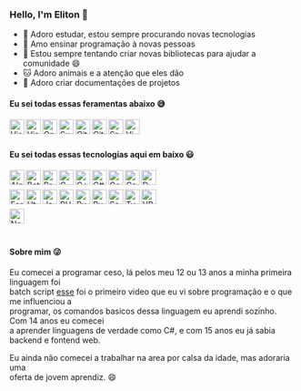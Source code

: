 ### Hello, I'm Eliton 👋

- 🔭 Adoro estudar, estou sempre procurando novas tecnologias
- 🌱 Amo ensinar programação à novas pessoas
- 👯 Estou sempre tentando criar novas bibliotecas para ajudar a comunidade 😄
- 🐱 Adoro animais e a atenção que eles dão
- 📕 Adoro criar documentações de projetos

#### Eu sei todas essas feramentas abaixo 😅

[<img align='left' alt='Visual Studio Code' width='26px' src='https://img.icons8.com/fluent/2x/visual-studio-code-2019.png'/>][vscode]
[<img align='left' alt='Visual Studio' width='26px' src='https://img.icons8.com/color/2x/visual-studio.png'>][visualstudio]
[<img align='left' alt='Open Cobol IDE' width='26px' src='https://avatars.githubusercontent.com/u/6609701?s=200&v=4'>][opencobolide]
[<img align='left' alt='Sublime text' width='26px' src='https://img.icons8.com/fluent/2x/sublime-text.png'>][sublimetext]
[<img align='left' alt='Git' width='26px' src='https://img.icons8.com/color/2x/git.png'>][git]
[<img align='left' alt='GitHub' width='26px' src='https://img.icons8.com/windows/2x/github.png'>][github]
[<img align='left' alt='Spck' width='26px' src='https://play-lh.googleusercontent.com/R_FnpHpBwRVEA2bGeXMLp4IdfESrnJaKK8Wsx4bLOGLmRXNRozTGSLlsUaw3XyykfHE=s180-rw'>][spck]
[<img align='left' alt='Vim' width='26px' src='https://www.vim.org/images/vim_small.gif'>][vim]

<br/><br/>
#### Eu sei todas essas tecnologias aqui em baixo 😃

[<img align='left' alt='Algol68G' width='26px' src='https://a.fsdn.com/allura/p/algol68/icon?1396057608?&w=90'>][algol68g]
[<img align='left' alt='BatchScript' width='26px' src='https://external-content.duckduckgo.com/iu/?u=http%3A%2F%2Ficons.iconarchive.com%2Ficons%2Fharwen%2Fpleasant%2F256%2FMS-DOS-Batch-File-icon.png&f=1&nofb=1'>][batchscript]
[<img align='left' alt='BrainFuck' width='26px' src='https://img.icons8.com/fluent/2x/brain.png'>][brainfuck]
[<img align='left' alt='C' width='26px' src='https://img.icons8.com/color/2x/c-programming.png'>][c]
[<img align='left' alt='C++' width='26px' src='https://img.icons8.com/color/2x/c-plus-plus-logo.png'>][cpp]
[<img align='left' alt='C#' width='26px' src='https://img.icons8.com/color/2x/c-sharp-logo.png'>][cs]
[<img align='left' alt='Cobol' width='26px' src='https://external-content.duckduckgo.com/iu/?u=https%3A%2F%2Fbitlang.gallerycdn.vsassets.io%2Fextensions%2Fbitlang%2Fcobol%2F6.8.5%2F1601756969450%2FMicrosoft.VisualStudio.Services.Icons.Default&f=1&nofb=1'>][cobol]
[<img align='left' alt='Css' width='26px' src='https://img.icons8.com/color/2x/css3.png'>][css]
[<img align='left' alt='D' width='26px' src='https://duckduckgo.com/i/c9eadfa8.png'>][d]
<br/><br/>
[<img align='left' alt='Fortran90' width='26px' src='https://external-content.duckduckgo.com/iu/?u=https%3A%2F%2Fupload.wikimedia.org%2Fwikipedia%2Fcommons%2Fb%2Fb6%2FFortran.png&f=1&nofb=1'>][fortran90]
[<img align='left' alt='Html' width='26px' src='https://img.icons8.com/color/2x/html-5.png'>][html]
[<img align='left' alt='JavaScript' width='26px' src='https://img.icons8.com/color/2x/javascript.png'>][javascript]
[<img align='left' alt='PHP' width='26px' src='https://img.icons8.com/offices/2x/php-logo.png'>][php]
[<img align='left' alt='Pug' width='26px' src='https://img.icons8.com/color/2x/pug.png'>][pug]
[<img align='left' alt='Ruby' width='26px' src='https://img.icons8.com/color/2x/ruby-programming-language.png'>][ruby]
[<img align='left' alt='Sass' width='26px' src='https://img.icons8.com/color/2x/sass.png'>][sass]
[<img align='left' alt='TypeScript' width='26px' src='https://img.icons8.com/color/2x/typescript.png'>][typescript]
[<img align='left' alt='VBScript' width='26px' src='https://external-content.duckduckgo.com/iu/?u=https%3A%2F%2Fhelloacm.com%2Fwp-content%2Fuploads%2F2018%2F05%2Fvbscript.png&f=1&nofb=1'>][vbscript]
<br/><br/>
[<img align='left' alt='Node' width='26px' src='https://external-content.duckduckgo.com/iu/?u=https%3A%2F%2Fhumancoders-formations.s3.amazonaws.com%2Fuploads%2Fcourse%2Flogo%2F14%2Fthumb_bigger_formation-node-js.png&f=1&nofb=1'>][node]

<br/><br/>
#### Sobre mim 😜
Eu comecei a programar ceso, lá pelos meu 12 ou 13 anos a minha primeira linguagem foi  
batch script [esse](https://youtu.be/AQXwYR5Mf1o) foi o primeiro video que eu vi sobre programação e o que me influenciou a  
programar, os comandos basicos dessa linguagem eu aprendi sozinho. Com 14 anos eu comecei  
a aprender linguagens de verdade como C#, e com 15 anos eu já sabia backend e fontend web.

Eu ainda não comecei a trabalhar na area por calsa da idade, mas adoraria uma  
oferta de jovem aprendiz. 😄

<!-- Links -->
[vscode]: https://code.visualstudio.com/
[visualstudio]: https://visualstudio.com/
[opencobolide]: https://github.com/OpenCobolIDE/
[sublimetext]: https://www.sublimetext.com/
[git]: https://git-scm.com/
[github]: https://github.com/
[spck]: https://play.google.com/store/apps/details?id=io.spck&hl=en_US&gl=US/
[vim]: https://www.vim.org/
[algol68g]: http://www.nunan.myzen.co.uk/algol68/
[batchscript]: https://docs.microsoft.com/en-us/azure/devops/pipelines/tasks/utility/batch-script/
[brainfuck]: https://en.wikipedia.org/wiki/Brainfuck/
[c]: https://en.wikipedia.org/wiki/C_%28programming_language%29/
[cpp]: https://en.wikipedia.org/wiki/C%2B%2B/
[cs]: https://docs.microsoft.com/en-us/dotnet/csharp/
[cobol]: https://en.wikipedia.org/wiki/COBOL/
[css]: https://developer.mozilla.org/en-US/docs/Web/CSS
[d]: https://dlang.org/
[fortran90]: https://www.fortran90.org/
[html]: https://developer.mozilla.org/en-US/docs/Web/HTML/
[javascript]: https://developer.mozilla.org/en-US/docs/Learn/JavaScript/First_steps/What_is_JavaScript/
[php]: https://www.php.net/
[pug]: https://pugjs.org/
[sass]: https://sass-lang.com/
[typescript]: https://www.typescriptlang.org/
[vbscript]: https://en.wikipedia.org/wiki/VBScript/
[node]: https://nodejs.org/
[ruby]: https://www.ruby-lang.org/en/
